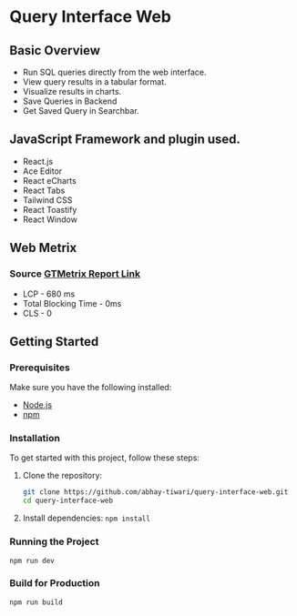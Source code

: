 # Query Interface Web

## Basic Overview

- Run SQL queries directly from the web interface.
- View query results in a tabular format.
- Visualize results in charts.
- Save Queries in Backend
- Get Saved Query in Searchbar.

## JavaScript Framework and plugin used.

- React.js
- Ace Editor
- React eCharts
- React Tabs
- Tailwind CSS
- React Toastify
- React Window

## Web Metrix

### Source [GTMetrix Report Link](https://gtmetrix.com/reports/calm-hamster-dc5710.netlify.app/OxQKAvsz/#)

- LCP - 680 ms
- Total Blocking Time - 0ms
- CLS - 0

## Getting Started

### Prerequisites

Make sure you have the following installed:

- [Node.js](https://nodejs.org/)
- [npm](https://www.npmjs.com/)

### Installation

To get started with this project, follow these steps:

1. Clone the repository:

   ```bash
   git clone https://github.com/abhay-tiwari/query-interface-web.git
   cd query-interface-web
   ```

2. Install dependencies:
   `npm install`

### Running the Project

`npm run dev`

### Build for Production

`npm run build`
